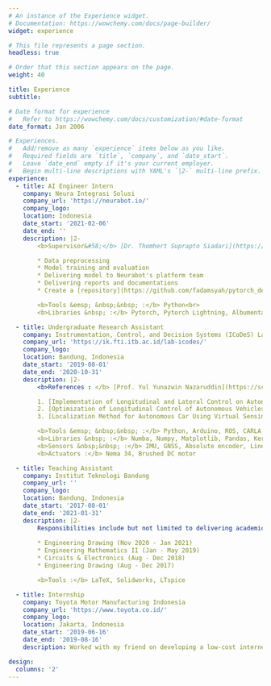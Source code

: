 ```yaml
---
# An instance of the Experience widget.
# Documentation: https://wowchemy.com/docs/page-builder/
widget: experience

# This file represents a page section.
headless: true

# Order that this section appears on the page.
weight: 40

title: Experience
subtitle:

# Date format for experience
#   Refer to https://wowchemy.com/docs/customization/#date-format
date_format: Jan 2006

# Experiences.
#   Add/remove as many `experience` items below as you like.
#   Required fields are `title`, `company`, and `date_start`.
#   Leave `date_end` empty if it's your current employer.
#   Begin multi-line descriptions with YAML's `|2-` multi-line prefix.
experience:
  - title: AI Engineer Intern
    company: Neura Integrasi Solusi
    company_url: 'https://neurabot.io/'
    company_logo: 
    location: Indonesia
    date_start: '2021-02-06'
    date_end: ''
    description: |2-
        <b>Supervisor&#58;</b> [Dr. Thomhert Suprapto Siadari](https://www.linkedin.com/in/thomhertsiadari/)<br>Currently developing Deep Learning models to detect and segment objects on microscopic images. Responsibilites include:

        * Data preprocessing
        * Model training and evaluation
        * Delivering model to Neurabot's platform team
        * Delivering reports and documentations
        * Create a [repository](https://github.com/fadamsyah/pytorch_deseg_module) for future use

        <b>Tools &emsp; &nbsp;&nbsp; :</b> Python<br>
        <b>Libraries &nbsp; :</b> Pytorch, Pytorch Lightning, Albumentations, OpenCV, Pillow, Segmentation Models Pytorch<br>

  - title: Undergraduate Research Assistant
    company: Instrumentation, Control, and Decision Systems (ICoDeS) Laboratory
    company_url: 'https://ik.fti.itb.ac.id/lab-icodes/'
    company_logo: 
    location: Bandung, Indonesia
    date_start: '2019-08-01'
    date_end: '2020-10-31'
    description: |2-
        <b>References : </b> [Prof. Yul Yunazwin Nazaruddin](https://scholar.google.com/citations?user=Rve3vEYAAAAJ&hl=en) & [Augie Widyotriatmo, Ph.D.](https://scholar.google.co.id/citations?user=MtHwNU4AAAAJ&hl=id)<br>I was an undergraduate member of the [ICoDeS](https://ik.fti.itb.ac.id/lab-icodes/) in the last year of my undergraduate university. Projects and research that I participated in are listed below:

        1. [Implementation of Longitudinal and Lateral Control on Autonomous Vehicle](project/undergraduate-thesis/)
        2. [Optimization of Longitudinal Control of Autonomous Vehicles](project/longitudinal-control-optimization/)
        3. [Localization Method for Autonomous Car Using Virtual Sensing System](project/localization-method-for-autonomous-car-using-virtual-sensing-system/)

        <b>Tools &emsp; &nbsp;&nbsp; :</b> Python, Arduino, ROS, CARLA Simulator, LaTeX<br>
        <b>Libraries &nbsp; :</b> Numba, Numpy, Matplotlib, Pandas, Keras, Tensorflow<br>
        <b>Sensors &nbsp;&nbsp; :</b> IMU, GNSS, Absolute encoder, Linear transducer<br>
        <b>Actuators :</b> Nema 34, Brushed DC motor

  - title: Teaching Assistant
    company: Institut Teknologi Bandung
    company_url: ''
    company_logo: 
    location: Bandung, Indonesia
    date_start: '2017-08-01'
    date_end: '2021-01-31'
    description: |2-
        Responsibilities include but not limited to delivering academic & hands-on tutorials, and examining assignments & quizzes. Courses:
        
        * Engineering Drawing (Nov 2020 - Jan 2021)
        * Engineering Mathematics II (Jan - May 2019)
        * Circuits & Electronics (Aug - Dec 2018)
        * Engineering Drawing (Aug - Dec 2017)

        <b>Tools :</b> LaTeX, Solidworks, LTspice

  - title: Internship
    company: Toyota Motor Manufacturing Indonesia
    company_url: 'https://www.toyota.co.id/'
    company_logo: 
    location: Jakarta, Indonesia
    date_start: '2019-06-16'
    date_end: '2019-08-16'
    description: Worked with my friend on developing a low-cost internet-based automation system. We created an Arduino module enabling users to control bulbs from the internet. We also delivered hands-on tutorials on using Arduino.

design:
  columns: '2'
---
```

